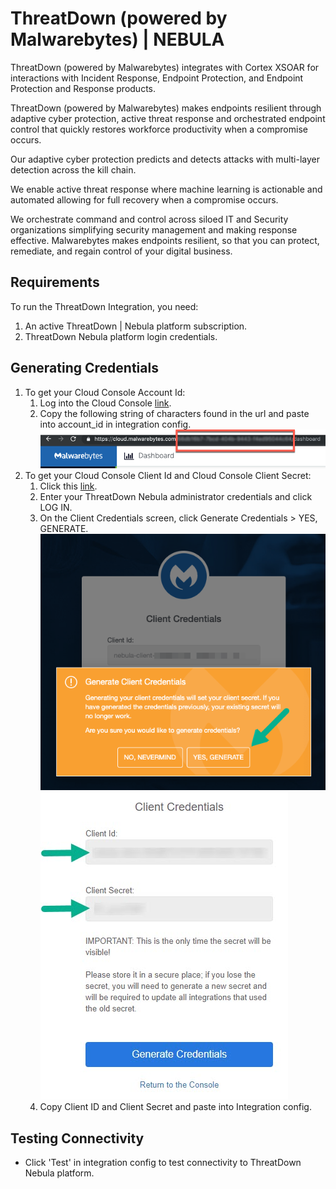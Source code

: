 # ThreatDown (powered by Malwarebytes) | NEBULA
ThreatDown (powered by Malwarebytes) integrates with Cortex XSOAR for interactions with Incident Response, Endpoint Protection, and Endpoint Protection and Response products.

ThreatDown (powered by Malwarebytes) makes endpoints resilient through adaptive cyber protection, active threat response and orchestrated endpoint control that quickly restores workforce productivity when a compromise occurs. 

Our adaptive cyber protection predicts and detects attacks with multi-layer detection across the kill chain. 

We enable active threat response where machine learning is actionable and automated allowing for full recovery when a compromise occurs.
 
We orchestrate command and control across siloed IT and Security organizations simplifying security management and making response effective. Malwarebytes makes endpoints resilient, so that you can protect, remediate, and regain control of your digital business.


## Requirements
To run the ThreatDown Integration, you need:

1. An active ThreatDown | Nebula platform subscription.
2. ThreatDown Nebula platform login credentials.

## Generating Credentials

1. To get your Cloud Console Account Id:
    1. Log into the Cloud Console [link](https://cloud.threatdown.com).
    2. Copy the following string of characters found in the url and paste into account_id in integration config.
        ![DOC-3239-3](../../doc_files/77554197-6d9bf380-6ebe-11ea-8986-cd9aa5867375.png)
2. To get your Cloud Console Client Id and Cloud Console Client Secret:
    1. Click this [link](https://cloud.threatdown.com/auth/credentials).
    2. Enter your ThreatDown Nebula administrator credentials and click LOG IN.
    3. On the Client Credentials screen, click Generate Credentials > YES, GENERATE.
        ![DOC-3239-4](../../doc_files/77554273-886e6800-6ebe-11ea-9c54-726f2bf07319.png)
        ![DOC-3239-5](../../doc_files/77554282-8c9a8580-6ebe-11ea-83fb-372d68bccecb.png)
    4. Copy Client ID and Client Secret and paste into Integration config.
    
## Testing Connectivity

- Click 'Test' in integration config to test connectivity to ThreatDown Nebula platform.
